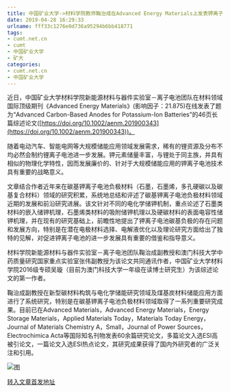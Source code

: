 ```yaml
---
title: 中国矿业大学->材料学院教师鞠治成在Advanced Energy Materials上发表钾离子电池综述论文 | cumt.net.cn
date: 2019-04-28 16:29:33
urlname: fff33c1276e0d736a95294b6bb418771
tags: 
- cumt.net.cn
- cumt
- 中国矿业大学
- 矿大
categories:
- cumt.net.cn
- 中国矿业大学
---
```


近日，中国矿业大学材料学院新能源材料与器件实验室－离子电池团队在材料领域国际顶级期刊《Advanced Energy Materials》(影响因子：21.875)在线发表了题为“Advanced Carbon-Based Anodes for Potassium-Ion Batteries”的46页长篇综述论文([https://doi.org/10.1002/aenm.201900343](https://doi.org/10.1002/aenm.201900343))。

随着电动汽车、智能电网等大规模储能应用领域发展需求，稀有的锂资源及分布不均必然会制约锂离子电池进一步发展。钾元素储量丰富，与锂处于同主族，并具有相似的物理化学特性，因而发展廉价的、针对于大规模储能应用的钾离子电池技术具有重要的战略意义。

文章结合作者近年来在碳基钾离子电池负极材料（石墨，石墨烯，多孔硬碳以及碳基复合材料）领域的研究积累，系统地总结和评述了碳基钾离子电池负极材料领域近期的发展和前沿研究进展。该文针对不同的电化学储钾机制，重点论述了石墨类材料的嵌入储钾机理，石墨烯类材料的吸附储钾机理以及硬碳材料的表面电容性储钾机理，并在现有的研究基础上，前瞻性地提出了钾离子电池碳基负极的存在问题和发展方向，特别是在潜在电极材料选择、电解液优化以及理论研究方面给出了独特的见解，对促进钾离子电池的进一步发展具有重要的借鉴和指导意义。

材料学院新能源材料与器件实验室－离子电池团队鞠治成副教授和澳门科技大学中药质量研究国家重点实验室张伟副教授为该论文共同通讯作者，中国矿业大学材料学院2016级专硕吴璇（目前为澳门科技大学一年级在读博士研究生）为该综述论文的第一作者。

鞠治成副教授在新型碳材料构筑与电化学储能研究领域及煤基炭材料储能应用方面进行了系统研究，特别是在碳基钾离子电池负极材料领域取得了一系列重要研究成果。目前已在Advanced Materials，Advanced Energy Materials，Energy Storage Materials，Applied Materials Today，Materials Today Energy，Journal of Materials Chemistry A，Small，Journal of Power Sources，Electrochimica Acta等国际知名刊物发表60余篇研究论文，多篇论文入选ESI高被引论文，一篇论文入选ESI热点论文，其研究成果获得了国内外研究者的广泛关注和引用。

![图](http://xwzx.cumt.edu.cn/_upload/article/images/a7/29/20f784b04cdb8616c43b9ebf6114/5ab4b707-c8a5-491e-b5c8-6c90dd7db29c.png)

[转入文章首发地址](http://xwzx.cumt.edu.cn/f7/49/c513a522057/page.htm)